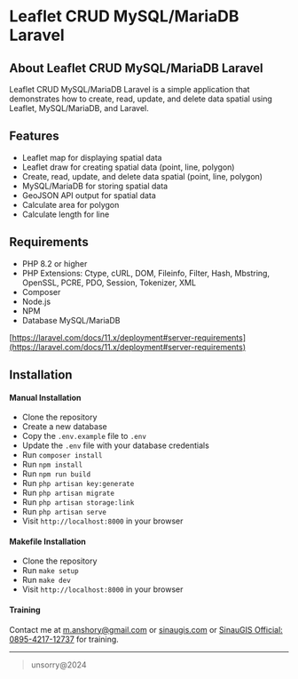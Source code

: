 # Leaflet CRUD MySQL/MariaDB Laravel

## About Leaflet CRUD MySQL/MariaDB Laravel

Leaflet CRUD MySQL/MariaDB Laravel is a simple application that demonstrates how to create, read, update, and delete data spatial using Leaflet, MySQL/MariaDB, and Laravel.

## Features

- Leaflet map for displaying spatial data
- Leaflet draw for creating spatial data (point, line, polygon)
- Create, read, update, and delete data spatial (point, line, polygon)
- MySQL/MariaDB for storing spatial data
- GeoJSON API output for spatial data
- Calculate area for polygon
- Calculate length for line

## Requirements

- PHP 8.2 or higher
- PHP Extensions: Ctype, cURL, DOM, Fileinfo, Filter, Hash, Mbstring, OpenSSL, PCRE, PDO, Session, Tokenizer, XML
- Composer
- Node.js
- NPM
- Database MySQL/MariaDB

[https://laravel.com/docs/11.x/deployment#server-requirements](https://laravel.com/docs/11.x/deployment#server-requirements)

## Installation

#### Manual Installation

- Clone the repository
- Create a new database
- Copy the `.env.example` file to `.env`
- Update the `.env` file with your database credentials
- Run `composer install`
- Run `npm install`
- Run `npm run build`
- Run `php artisan key:generate`
- Run `php artisan migrate`
- Run `php artisan storage:link`
- Run `php artisan serve`
- Visit `http://localhost:8000` in your browser

#### Makefile Installation

- Clone the repository
- Run `make setup`
- Run `make dev`
- Visit `http://localhost:8000` in your browser

#### Training

Contact me at [m.anshory@gmail.com](mailto:m.anshory@gmail.com) or [sinaugis.com](https://sinaugis.com) or [SinauGIS Official: 0895-4217-12737](https://wa.me/0895421712737) for training.

___

> unsorry@2024